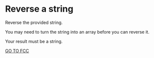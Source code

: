 <h1>Reverse a string</h1>

Reverse the provided string.

You may need to turn the string into an array before you can reverse it.

Your result must be a string.

<a href="https://www.freecodecamp.org/learn/javascript-algorithms-and-data-structures/basic-algorithm-scripting/reverse-a-string">GO TO FCC</a>
